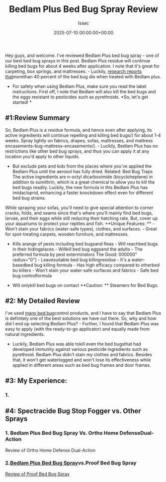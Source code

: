 ﻿---
title: Bedlam Plus Bed Bug Spray Review
description: Hey guys, and welcome. I've reviewed Bedlam Plus bed bug spray - one of our best bed bug sprays in this post. Bedlam Plus residue will continue killing bed...
slug: /bedlam-plus-bed-bug-spray-review/
date: 2025-07-10 00:00:00+00:00
lastmod: 2025-07-10 00:00:00+03:00
author: Isaac
categories:
- Bed Bugs
- Product Reviews
tags:
- bed-bugs
- bedlam
- bed
layout: post
---

Hey guys, and welcome. I've reviewed Bedlam Plus bed bug spray - one of our best bed bug sprays in this post. Bedlam Plus residue will continue killing bed bugs for about 4 weeks after application. I note that it's great for carpeting, box springs, and mattresses. - Luckily, [research reports that](https://www.ncbi.nlm.nih.gov/pmc/articles/PMC4808785/)morethan 40 percent of the bed bug die when treated with Bedlam plus.

- For safety when using Bedlam Plus, make sure you read the label instructions. First off, I note that Bedlam will also kill the bed bugs and the eggs resistant to pesticides such as pyrethroids. *So, let's get started! *

##  #1:Review Summary

So, Bedlam Plus is a residue formula, and hence even after applying, its active ingredients will continue repelling and killing bed bugs/) for about 1-4 weeks. Spray lightly on fabrics, drapes, sofas, mattresses, and mattress encasements-bug-mattress-encasements/). - Luckily, Bedlam Plus has no restrictions like other bed bug sprays, and thus you can apply it at any location you'd apply to other liquids.

- But exclude pets and kids from the places where you've applied the Bedlam Plus until the aerosol has fully dried. Related: Bed Bug Traps The active ingredients are n-octyl dicarboximide (bicycloheptene) in addition to sumithrin, which is a great chemical to allow you to kill the bed bugs readily. Luckily, the new formula in this Bedlam Plus has imidacloprid, enhancing a faster knockdown effect even for different bed bug strains.

While spraying your sofas, you'll need to give special attention to corner cracks, folds, and seams since that's where you'll mainly find bed bugs, larvae, and their eggs while still reducing their hatching rate. But, cover up your aquariums to protect your reptiles and fish. **Unique Features: ** - Won't stain your fabrics (water-safe types), clothes, and surfaces. - Great for spot-treating carpets, wooden furniture, and mattresses.

- Kills arange of pests including bed bugsand fleas - Will reachbed bugs in their hidingplaces - Willkill bed bug eggsand the adults - The preferred formula by pest exterminators The Good: 000000" radius="0"] - Leavesuitable bed bug killingresidue - It's a water-basedbed bug killing formula - Has high efficacy compared to otherbed bu killers - Won't stain your water-safe surfaces and fabrics - Safe bed bug controlformula

- Will onlykill bed bugs on contact **Caution: ** Steamers for Bed Bugs.

##  #2: My Detailed Review

I've used [many bed bug](https://pestpolicy.com/are-bed-bug-eggs-hard-or-soft/)control products, and I have to say that Bedlam Plus is definitely one of the best solutions we have out there. So, why and how did I end up selecting Bedlam Plus? - Further, I found that Bedlam Plus was easy to apply (with the ready-to-go applicator) and equally made from natural ingredients.

- Luckily, Bedlam Plus was able tokill even the bed bugsthat had developed immunity against various pesticide ingredients such as pyrethroid. Bedlam Plus didn't stain my clothes and fabrics. Besides that, it won't get waterlogged and won't lose its effectiveness while applied in different areas such as bed bug frames and door frames.

##  #3: My Experience:

###  1.

##  #4: Spectracide Bug Stop Fogger vs. Other Sprays

###  1. Bedlam Plus Bed Bug Spray Vs. Ortho Home DefenseDual-Action

Review of Ortho Home Defense Dual-Action

###  2.[Bedlam Plus Bed Bug Spray](https://pestpolicy.com/how-to-get-rid-of-bed-bugs-fast/)vs.Proof Bed Bug Spray

[Review of Proof Bed Bug Spray](https://pestpolicy.com/proof-bed-bug-spray-review/)

